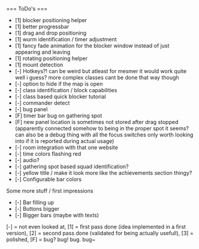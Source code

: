 ﻿=== ToDo's ===
- [1] blocker positioning helper
- [1] better progressbar
- [1] drag and drop positioning
- [1] wurm identification / timer adjustment
- [1] fancy fade animation for the blocker window instead of just appearing and leaving
- [1] rotating positioning helper
- [1] mount detection
- [-] Hotkeys?! can be weird but atleast for mesmer it would work quite well i guess? more complex classes cant be done that way though
- [-] option to hide if the map is open
- [-] class identification / block capabilities
- [-] class based quick blocker tutorial
- [-] commander detect
- [-] bug panel
- [F] timer bar bug on gathering spot
- [F] new panel location is sometimes not stored after drag stopped (apparently connected somehow to being in the proper spot it seems? can also be a debug thing with all the focus switches only worth looking into if it is reported during actual usage)
- [-] room integration with that one website
- [-] time colors flashing red
- [-] audio?
- [-] gathering spot based squad identification?
- [-] yellow title / make it look more like the achievements section thingy?
- [-] Configurable bar colors

Some more stuff / first impressions
- [-] Bar filling up
- [-] Buttons bigger
- [-] Bigger bars (maybe with texts)

[-] = not even looked at, [1] = first pass done (idea implemented in a first version), [2] = second pass done (validated for being actually usefull), [3] = polished, [F] = bug? bug! bug. bug~ 
